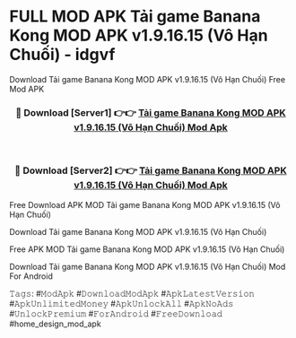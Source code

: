 # FULL MOD APK Tải game Banana Kong MOD APK v1.9.16.15 (Vô Hạn Chuối) - idgvf
Download Tải game Banana Kong MOD APK v1.9.16.15 (Vô Hạn Chuối) Free Mod APK

<div align="center">
<h3>🔴 Download [Server1] 👉👉 <a href="https://apk-comot.site?title=Tải_game_Banana_Kong_MOD_APK_v1.9.16.15_(Vô_Hạn_Chuối)">Tải game Banana Kong MOD APK v1.9.16.15 (Vô Hạn Chuối) Mod Apk</a></h3><br>

<h3>🔴 Download [Server2] 👉👉 <a href="https://apk-comot.site?title=Tải_game_Banana_Kong_MOD_APK_v1.9.16.15_(Vô_Hạn_Chuối)">Tải game Banana Kong MOD APK v1.9.16.15 (Vô Hạn Chuối) Mod Apk</a></h3>
</div>


Free Download APK MOD Tải game Banana Kong MOD APK v1.9.16.15 (Vô Hạn Chuối)

Download Tải game Banana Kong MOD APK v1.9.16.15 (Vô Hạn Chuối) 

Free APK MOD Tải game Banana Kong MOD APK v1.9.16.15 (Vô Hạn Chuối) 

Download Tải game Banana Kong MOD APK v1.9.16.15 (Vô Hạn Chuối) Mod For Android

𝚃𝚊𝚐𝚜: #𝙼𝚘𝚍𝙰𝚙𝚔 #𝙳𝚘𝚠𝚗𝚕𝚘𝚊𝚍𝙼𝚘𝚍𝙰𝚙𝚔 #𝙰𝚙𝚔𝙻𝚊𝚝𝚎𝚜𝚝𝚅𝚎𝚛𝚜𝚒𝚘𝚗 #𝙰𝚙𝚔𝚄𝚗𝚕𝚒𝚖𝚒𝚝𝚎𝚍𝙼𝚘𝚗𝚎𝚢 #𝙰𝚙𝚔𝚄𝚗𝚕𝚘𝚌𝚔𝙰𝚕𝚕 #𝙰𝚙𝚔𝙽𝚘𝙰𝚍𝚜 #𝚄𝚗𝚕𝚘𝚌𝚔𝙿𝚛𝚎𝚖𝚒𝚞𝚖 #𝙵𝚘𝚛𝙰𝚗𝚍𝚛𝚘𝚒𝚍 #𝙵𝚛𝚎𝚎𝙳𝚘𝚠𝚗𝚕𝚘𝚊𝚍 #home_design_mod_apk